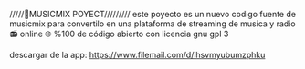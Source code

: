 /////🎵MUSICMIX POYECT/////////
este poyecto es un nuevo codigo 
fuente de musicmix para convertilo
en una plataforma de streaming de
musica y radio 📻 online 🌐
%100 de código abierto con licencia
gnu gpl 3

descargar de la app:
https://www.filemail.com/d/ihsvmyubumzphku
